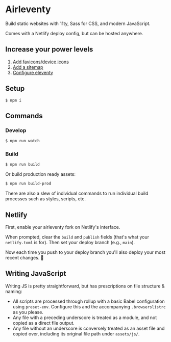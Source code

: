 # Airleventy

Build static websites with 11ty, Sass for CSS, and modern JavaScript.

Comes with a Netlify deploy config, but can be hosted anywhere.

## Increase your power levels

1. [Add favicons/device icons](https://www.favicon-generator.org/)
2. [Add a sitemap](https://developers.google.com/search/docs/advanced/sitemaps/build-sitemap)
3. [Configure eleventy](https://www.11ty.dev/docs/watch-serve/)

## Setup

```shell
$ npm i
```

## Commands

### Develop

```sh
$ npm run watch
```

### Build

```sh
$ npm run build
```

Or build production ready assets:

```sh
$ npm run build-prod
```

There are also a slew of individual commands to run individual build processes such as styles, scripts, etc.

## Netlify

First, enable your airleventy fork on Netlify's interface.

When prompted, clear the `build` and `publish` fields (that's what your `netlify.toml` is for). Then set your deploy branch (e.g., `main`).

Now each time you push to your deploy branch you'll also deploy your most recent changes. 🎉

## Writing JavaScript

Writing JS is pretty straightforward, but has prescriptions on file structure & naming:

-   All scripts are processed through rollup with a basic Babel configuration using `preset-env`. Configure this and the accompanying `.browserslistrc` as you please.
-   Any file with a preceding underscore is treated as a module, and not copied as a direct file output.
-   Any file without an underscore is conversely treated as an asset file and copied over, including its original file path under `assets/js/`.
